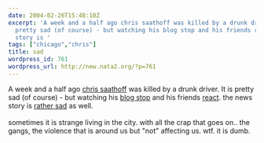 ```yaml
---
date: 2004-02-26T15:48:10Z
excerpt: 'A week and a half ago chris saathoff was killed by a drunk driver. It is
  pretty sad (of course) - but watching his blog stop and his friends react. the news
  story is '
tags: ["chicago","chris"]
title: sad
wordpress_id: 761
wordpress_url: http://new.nata2.org/?p=761
---
```


A week and a half ago <a href="http://www.christophersaathoff.com/">chris saathoff</a> was killed by a drunk driver. It is pretty sad (of course) - but watching his <a href="http://www.garbagetruck4000.com/">blog stop</A> and his friends <a href="http://www.liquidprint.com/chris.cfm">react</a>. the news story is <a href="http://www.chicagotribune.com/news/local/chi-0402160091feb16,1,5595556.story?coll=chi-newslocal-hed">rather sad</a> as well. <br/><br/>sometimes it is strange living in the city. with all the crap that goes on.. the gangs, the violence that is around us but "not" affecting us. wtf. it is dumb. 
